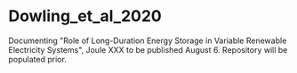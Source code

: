 # Dowling_et_al_2020

Documenting "Role of Long-Duration Energy Storage in Variable Renewable Electricity Systems", Joule XXX to be published August 6.
Repository will be populated prior.

